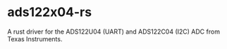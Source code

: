 # ads122x04-rs
A rust driver for the ADS122U04 (UART) and ADS122C04 (I2C) ADC from Texas Instruments.
